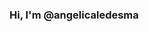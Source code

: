 ### Hi, I'm @angelicaledesma

<!--
**angelicaledesma/angelicaledesma** is a ✨ _special_ ✨ repository because its `README.md` (this file) appears on your GitHub profile.

Here are some ideas to get you started:

- 😎 Currently enrolled in App Academy
- 🌱 I’m currently learning JavaScript and Python

- 📫 You can reach me at angelicaledesmalara@gmail.com
